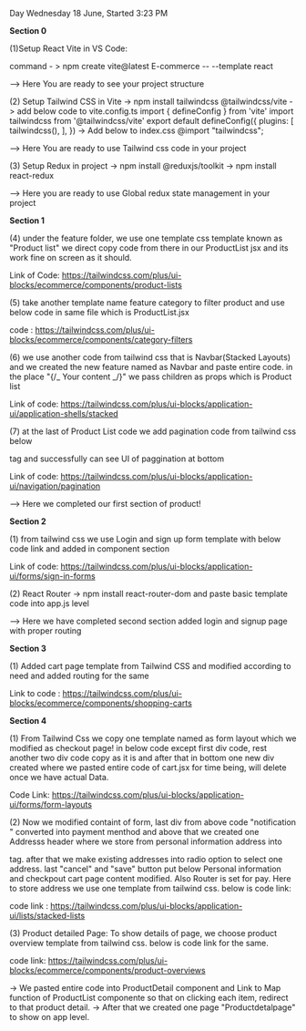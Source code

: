 Day Wednesday 18 June, Started 3:23 PM

<b>Section 0</b>

(1)Setup React Vite in VS Code:

command - > npm create vite@latest E-commerce -- --template react

--> Here You are ready to see your project structure

(2) Setup Tailwind CSS in Vite
-> npm install tailwindcss @tailwindcss/vite
-> add below code to vite.config.ts
import { defineConfig } from 'vite'
import tailwindcss from '@tailwindcss/vite'
export default defineConfig({
plugins: [
tailwindcss(),
],
})
-> Add below to index.css
@import "tailwindcss";

--> Here You are ready to use Tailwind css code in your project

(3) Setup Redux in project
-> npm install @reduxjs/toolkit
-> npm install react-redux

--> Here you are ready to use Global redux state management in your project

<b>Section 1</b>

(4) under the feature folder, we use one template css template known as "Product list" we direct copy code from there in our ProductList jsx and its work fine on screen as it should.

Link of Code: https://tailwindcss.com/plus/ui-blocks/ecommerce/components/product-lists

(5) take another template name feature category to filter product and use below code in same file which is ProductList.jsx

code : https://tailwindcss.com/plus/ui-blocks/ecommerce/components/category-filters

(6) we use another code from tailwind css that is Navbar(Stacked Layouts) and we created the new feature named as Navbar and paste entire code. in the place "{/_ Your content _/}" we pass children as props which is Product list

Link of code: https://tailwindcss.com/plus/ui-blocks/application-ui/application-shells/stacked

(7) at the last of Product List code we add pagination code from tailwind css below <section> tag and successfully can see UI of paggination at bottom

Link of code: https://tailwindcss.com/plus/ui-blocks/application-ui/navigation/pagination

--> Here we completed our first section of product!

<b>Section 2</b>

(1) from tailwind css we use Login and sign up form template with below code link and added in component section

Link of code: https://tailwindcss.com/plus/ui-blocks/application-ui/forms/sign-in-forms

(2) React Router
-> npm install react-router-dom and paste basic template code into app.js level

--> Here we have completed second section added login and signup page with proper routing

<b>Section 3</b>

(1) Added cart page template from Tailwind CSS and modified according to need and added routing for the same

Link to code : https://tailwindcss.com/plus/ui-blocks/ecommerce/components/shopping-carts

<b>Section 4</b>

(1) From Tailwind Css we copy one template named as form layout which we modified as checkout page! in below code except first div code, rest another two div code copy as it is and after that in bottom one new div created where we pasted entire code of cart.jsx for time being, will delete once we have actual Data.

Code Link: https://tailwindcss.com/plus/ui-blocks/application-ui/forms/form-layouts

(2) Now we modified containt of form, last div from above code "notification " converted into payment menthod and above that we created one Addresss header where we store from personal information address into <p> tag. after that we make existing addresses into radio option to select one address. last "cancel" and "save" button put below Personal information and checkpout cart page content modified. Also Router is set for pay. Here to store address we use one template from tailwind css. below is code link:

code link : https://tailwindcss.com/plus/ui-blocks/application-ui/lists/stacked-lists

(3) Product detailed Page: To show details of page, we choose product overview template from tailwind css. below is code link for the same.

code link: https://tailwindcss.com/plus/ui-blocks/ecommerce/components/product-overviews

-> We pasted entire code into ProductDetail component and Link to Map function of ProductList componente so that on clicking each item, redirect to that product detail.
-> After that we created one page "Productdetalpage" to show on app level.
